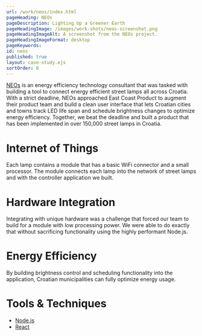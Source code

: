 ```yaml
---
url: /work/neos/index.html
pageHeading: NEOs
pageDescription: Lighting Up a Greener Earth
pageHeadingImage: /images/work-shots/neos-screenshot.png
pageHeadingImageAlt: A screenshot from the NEOs project.
pageHeadingImageFormat: desktop
pageKeywords:
id: neos
published: true
layout: case-study.ejs
sortOrder: 8
---
```


<p class="paragraph--major"><a href="http://www.neos-ict.com/">NEOs</a> is an energy efficiency technology consultant that was tasked with building a tool to connect energy efficient street lamps all across Croatia. With a strict deadline, NEOs approached East Coast Product to augment their product team and build a clean user interface that lets Croatian cities and towns track LED life span and schedule brightness changes to optimize energy efficiency. Together, we beat the deadline and built a product that has been implemented in over 150,000 street lamps in Croatia.</p>

<h1 class="text-heading-one">Internet of Things</h1>

<p>Each lamp contains a module that has a basic WiFi connector and a small processor. The module connects each lamp into the network of street lamps and with the controller application we built.</p>

<h1 class="text-heading-one">Hardware Integration</h1>

<p>Integrating with unique hardware was a challenge that forced our team to build for a module with low processing power. We were able to do exactly that without sacrificing functionality using the highly performant Node.js.</p>

<h1 class="text-heading-one">Energy Efficiency</h1>

<p>By building brightness control and scheduling functionality into the application, Croatian municipalities can fully optimize energy usage.</p>

<h1 class="text-heading-one">Tools &amp; Techniques</h1>

<ul>
  <li><a href="/technologies/node">Node.js</a></li>
  <li><a href="/technologies/react">React</a></li>
</ul>